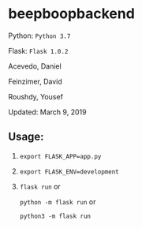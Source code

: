 # beepboopbackend

Python: `Python 3.7`

Flask: `Flask 1.0.2`

Acevedo, Daniel

Feinzimer, David

Roushdy, Yousef 

Updated: March 9, 2019
              
## Usage:

1) `export FLASK_APP=app.py`

2) `export FLASK_ENV=development`

3) `flask run` or
   
   `python -m flask run` or 
   
   `python3 -m flask run`
